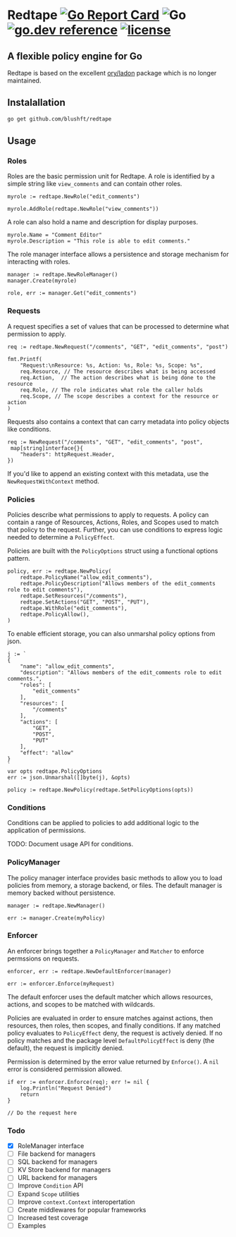 # Redtape [![Go Report Card](https://goreportcard.com/badge/github.com/blushft/redtape)](https://goreportcard.com/report/github.com/blushft/redtape) ![Go](https://github.com/blushft/redtape/workflows/Go/badge.svg) [![go.dev reference](https://img.shields.io/badge/go.dev-reference-007d9c?logo=go&logoColor=white&style=flat-square)](https://pkg.go.dev/github.com/blushft/redtape) [![license](http://img.shields.io/badge/license-MIT-green.svg?style=flat)](https://raw.githubusercontent.com/blushft/redtape/master/LICENSE)

## A flexible policy engine for Go

Redtape is based on the excellent [ory/ladon](https://github.com/ory/ladon) package which is no longer maintained.

## Instalallation

```bash
go get github.com/blushft/redtape
```

## Usage

### Roles

Roles are the basic permission unit for Redtape. A role is identified by a simple string like `view_comments` and can contain other roles.

```golang
myrole := redtape.NewRole("edit_comments")

myrole.AddRole(redtape.NewRole("view_comments"))
```

A role can also hold a name and description for display purposes.

```golang
myrole.Name = "Comment Editor"
myrole.Description = "This role is able to edit comments."
```

The role manager interface allows a persistence and storage mechanism for interacting with roles.

```golang
manager := redtape.NewRoleManager()
manager.Create(myrole)

role, err := manager.Get("edit_comments")
```

### Requests

A request specifies a set of values that can be processed to determine what permission to apply.

```golang
req := redtape.NewRequest("/comments", "GET", "edit_comments", "post")

fmt.Printf(
    "Request:\nResource: %s, Action: %s, Role: %s, Scope: %s",
    req.Resource, // The resource describes what is being accessed
    req.Action,  // The action describes what is being done to the resource
    req.Role, // The role indicates what role the caller holds
    req.Scope, // The scope describes a context for the resource or action
)
```

Requests also contains a context that can carry metadata into policy objects like conditions.

```golang
req := NewRequest("/comments", "GET", "edit_comments", "post",
 map[string]interface{}{
    "headers": httpRequest.Header,
})
```

If you'd like to append an existing context with this metadata, use the `NewRequestWithContext` method.

### Policies

Policies describe what permissions to apply to requests. A policy can contain a range of Resources, Actions, Roles, and Scopes used to match that policy to the request. Further, you can use conditions to express logic needed to determine a `PolicyEffect`.

Policies are built with the `PolicyOptions` struct using a functional options pattern.

```golang
policy, err := redtape.NewPolicy(
    redtape.PolicyName("allow_edit_comments"),
    redtape.PolicyDescription("Allows members of the edit_comments role to edit comments"),
    redtape.SetResources("/comments"),
    redtape.SetActions("GET", "POST", "PUT"),
    redtape.WithRole("edit_comments"),
    redtape.PolicyAllow(),
)
```

To enable efficient storage, you can also unmarshal policy options from json.

```golang
j := `
{
    "name": "allow_edit_comments",
    "description": "Allows members of the edit_comments role to edit comments.",
    "roles": [
        "edit_comments"
    ],
    "resources": [
        "/comments"
    ],
    "actions": [
        "GET",
        "POST",
        "PUT"
    ],
    "effect": "allow"
}
`
var opts redtape.PolicyOptions
err := json.Unmarshal([]byte(j), &opts)

policy := redtape.NewPolicy(redtape.SetPolicyOptions(opts))
```

### Conditions

Conditions can be applied to policies to add additional logic to the application of permissions.

TODO: Document usage API for conditions.

### PolicyManager

The policy manager interface provides basic methods to allow you to load policies from memory, a storage backend, or files. The default manager is memory backed without persistence.

```golang
manager := redtape.NewManager()

err := manager.Create(myPolicy)
```

### Enforcer

An enforcer brings together a `PolicyManager` and `Matcher` to enforce permssions on requests.

```golang
enforcer, err := redtape.NewDefaultEnforcer(manager)

err := enforcer.Enforce(myRequest)
```

The default enforcer uses the default matcher which allows resources, actions, and scopes to be matched with wildcards.

Policies are evaluated in order to ensure matches against actions, then resources, then roles, then scopes, and finally conditions. If any matched policy evaluates to `PolicyEffect` deny, the request is actively denied. If no policy matches and the package level `DefaultPolicyEffect` is deny (the default), the request is implicitly denied.

Permission is determined by the error value returned by `Enforce()`. A `nil` error is considered permission allowed.

```golang
if err := enforcer.Enforce(req); err != nil {
    log.Println("Request Denied")
    return
}

// Do the request here
```

### Todo

- [x] RoleManager interface
- [ ] File backend for managers
- [ ] SQL backend for managers
- [ ] KV Store backend for managers
- [ ] URL backend for managers
- [ ] Improve `Condition` API
- [ ] Expand `Scope` utilities
- [ ] Improve `context.Context` interopertation
- [ ] Create middlewares for popular frameworks
- [ ] Increased test coverage
- [ ] Examples
